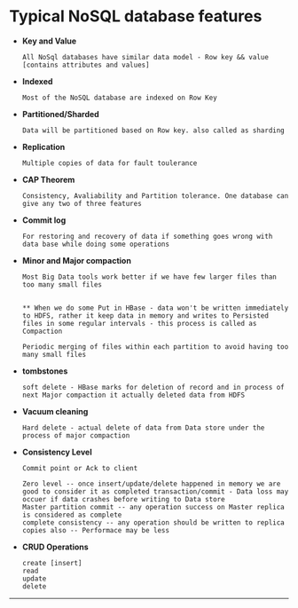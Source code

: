 # Typical NoSQL database features

* **Key and Value**

      All NoSql databases have similar data model - Row key && value [contains attributes and values]

* **Indexed**
 
      Most of the NoSQL database are indexed on Row Key
  
* **Partitioned/Sharded**

      Data will be partitioned based on Row key. also called as sharding 
 
* **Replication**

      Multiple copies of data for fault toulerance

* **CAP Theorem**
      
      Consistency, Avaliability and Partition tolerance. One database can give any two of three features
      
* **Commit log**
             
      For restoring and recovery of data if something goes wrong with data base while doing some operations

       
* **Minor and Major compaction**

      Most Big Data tools work better if we have few larger files than too many small files
      
            
      ** When we do some Put in HBase - data won't be written immediately to HDFS, rather it keep data in memory and writes to Persisted files in some regular intervals - this process is called as Compaction
      
      Periodic merging of files within each partition to avoid having too many small files
      
* **tombstones**

      soft delete - HBase marks for deletion of record and in process of next Major compaction it actually deleted data from HDFS

* **Vacuum cleaning**

      Hard delete - actual delete of data from Data store under the process of major compaction
     
* **Consistency Level**

      Commit point or Ack to client 
      
      Zero level -- once insert/update/delete happened in memory we are good to consider it as completed transaction/commit - Data loss may occuer if data crashes before writing to Data store
      Master partition commit -- any operation success on Master replica is considered as complete
      complete consistency -- any operation should be written to replica copies also -- Performace may be less
      
* **CRUD Operations**

      create [insert]
      read
      update
      delete
      
* ****    

     